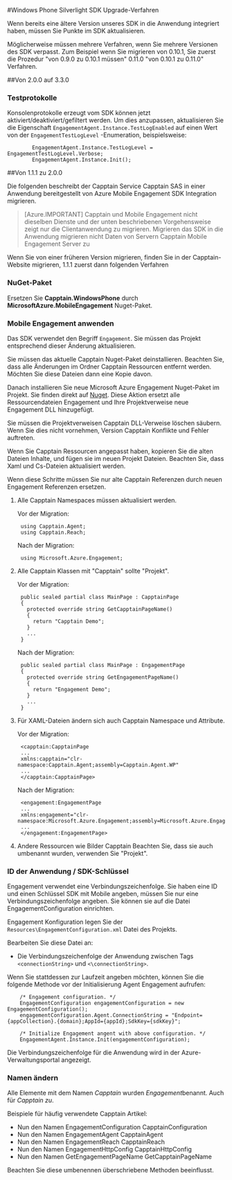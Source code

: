 <properties 
    pageTitle="Windows Phone Silverlight SDK Upgrade-Verfahren" 
    description="Windows Phone Silverlight SDK Aktualisierungsverfahren Azure Mobile Engagement"                  
    services="mobile-engagement" 
    documentationCenter="mobile" 
    authors="piyushjo" 
    manager="dwrede"
    editor="" />

<tags 
    ms.service="mobile-engagement" 
    ms.workload="mobile" 
    ms.tgt_pltfrm="mobile-windows-phone" 
    ms.devlang="na" 
    ms.topic="article" 
    ms.date="08/19/2016" 
    ms.author="piyushjo" />

#<a name="windows-phone-silverlight-sdk-upgrade-procedures"></a>Windows Phone Silverlight SDK Upgrade-Verfahren

Wenn bereits eine ältere Version unseres SDK in die Anwendung integriert haben, müssen Sie Punkte im SDK aktualisieren.

Möglicherweise müssen mehrere Verfahren, wenn Sie mehrere Versionen des SDK verpasst. Zum Beispiel wenn Sie migrieren von 0.10.1, Sie zuerst die Prozedur "von 0.9.0 zu 0.10.1 müssen" 0.11.0 "von 0.10.1 zu 0.11.0" Verfahren.

##<a name="from-200-to-330"></a>Von 2.0.0 auf 3.3.0

### <a name="test-logs"></a>Testprotokolle

Konsolenprotokolle erzeugt vom SDK können jetzt aktiviert/deaktiviert/gefiltert werden. Um dies anzupassen, aktualisieren Sie die Eigenschaft `EngagementAgent.Instance.TestLogEnabled` auf einen Wert von der `EngagementTestLogLevel` -Enumeration, beispielsweise:

            EngagementAgent.Instance.TestLogLevel = EngagementTestLogLevel.Verbose;
            EngagementAgent.Instance.Init();

##<a name="from-111-to-200"></a>Von 1.1.1 zu 2.0.0

Die folgenden beschreibt der Capptain Service Capptain SAS in einer Anwendung bereitgestellt von Azure Mobile Engagement SDK Integration migrieren. 

> [Azure.IMPORTANT] Capptain und Mobile Engagement nicht dieselben Dienste und der unten beschriebenen Vorgehensweise zeigt nur die Clientanwendung zu migrieren. Migrieren das SDK in die Anwendung migrieren nicht Daten von Servern Capptain Mobile Engagement Server zu

Wenn Sie von einer früheren Version migrieren, finden Sie in der Capptain-Website migrieren, 1.1.1 zuerst dann folgenden Verfahren

### <a name="nuget-package"></a>NuGet-Paket

Ersetzen Sie **Capptain.WindowsPhone** durch **MicrosoftAzure.MobileEngagement** Nuget-Paket.

### <a name="applying-mobile-engagement"></a>Mobile Engagement anwenden

Das SDK verwendet den Begriff `Engagement`. Sie müssen das Projekt entsprechend dieser Änderung aktualisieren.

Sie müssen das aktuelle Capptain Nuget-Paket deinstallieren. Beachten Sie, dass alle Änderungen im Ordner Capptain Ressourcen entfernt werden. Möchten Sie diese Dateien dann eine Kopie davon.

Danach installieren Sie neue Microsoft Azure Engagement Nuget-Paket im Projekt. Sie finden direkt auf [Nuget](http://www.nuget.org/packages/MicrosoftAzure.MobileEngagement). Diese Aktion ersetzt alle Ressourcendateien Engagement und Ihre Projektverweise neue Engagement DLL hinzugefügt.

Sie müssen die Projektverweisen Capptain DLL-Verweise löschen säubern. Wenn Sie dies nicht vornehmen, Version Capptain Konflikte und Fehler auftreten.

Wenn Sie Capptain Ressourcen angepasst haben, kopieren Sie die alten Dateien Inhalte, und fügen sie im neuen Projekt Dateien. Beachten Sie, dass Xaml und Cs-Dateien aktualisiert werden.

Wenn diese Schritte müssen Sie nur alte Capptain Referenzen durch neuen Engagement Referenzen ersetzen.

1. Alle Capptain Namespaces müssen aktualisiert werden.

    Vor der Migration:
    
        using Capptain.Agent;
        using Capptain.Reach;
    
    Nach der Migration:
    
        using Microsoft.Azure.Engagement;

2. Alle Capptain Klassen mit "Capptain" sollte "Projekt".

    Vor der Migration:
    
        public sealed partial class MainPage : CapptainPage
        {
          protected override string GetCapptainPageName()
          {
            return "Capptain Demo";
          }
          ...
        }
    
    Nach der Migration:
    
        public sealed partial class MainPage : EngagementPage
        {
          protected override string GetEngagementPageName()
          {
            return "Engagement Demo";
          }
          ...
        }

3. Für XAML-Dateien ändern sich auch Capptain Namespace und Attribute.

    Vor der Migration:
    
        <capptain:CapptainPage
        ...
        xmlns:capptain="clr-namespace:Capptain.Agent;assembly=Capptain.Agent.WP"
        ...
        </capptain:CapptainPage>
    
    Nach der Migration:
    
        <engagement:EngagementPage
        ...
        xmlns:engagement="clr-namespace:Microsoft.Azure.Engagement;assembly=Microsoft.Azure.Engagement.EngagementAgent.WP"
        ...
        </engagement:EngagementPage>

4. Andere Ressourcen wie Bilder Capptain Beachten Sie, dass sie auch umbenannt wurden, verwenden Sie "Projekt".

### <a name="application-id--sdk-key"></a>ID der Anwendung / SDK-Schlüssel

Engagement verwendet eine Verbindungszeichenfolge. Sie haben eine ID und einen Schlüssel SDK mit Mobile angeben, müssen Sie nur eine Verbindungszeichenfolge angeben. Sie können sie auf die Datei EngagementConfiguration einrichten.

Engagement Konfiguration legen Sie der `Resources\EngagementConfiguration.xml` Datei des Projekts.

Bearbeiten Sie diese Datei an:

-   Die Verbindungszeichenfolge der Anwendung zwischen Tags `<connectionString>` und `<\connectionString>`.

Wenn Sie stattdessen zur Laufzeit angeben möchten, können Sie die folgende Methode vor der Initialisierung Agent Engagement aufrufen:

        /* Engagement configuration. */
        EngagementConfiguration engagementConfiguration = new EngagementConfiguration();
        engagementConfiguration.Agent.ConnectionString = "Endpoint={appCollection}.{domain};AppId={appId};SdkKey={sdkKey}";
        
        /* Initialize Engagement angent with above configuration. */
        EngagementAgent.Instance.Init(engagementConfiguration);

Die Verbindungszeichenfolge für die Anwendung wird in der Azure-Verwaltungsportal angezeigt.

### <a name="items-name-change"></a>Namen ändern

Alle Elemente mit dem Namen *Capptain* wurden *Engagement*benannt. Auch für *Capptain* *zu*.

Beispiele für häufig verwendete Capptain Artikel:

-   Nun den Namen EngagementConfiguration CapptainConfiguration
-   Nun den Namen EngagementAgent CapptainAgent
-   Nun den Namen EngagementReach CapptainReach
-   Nun den Namen EngagementHttpConfig CapptainHttpConfig
-   Nun den Namen GetEngagementPageName GetCapptainPageName

Beachten Sie diese umbenennen überschriebene Methoden beeinflusst.



 
